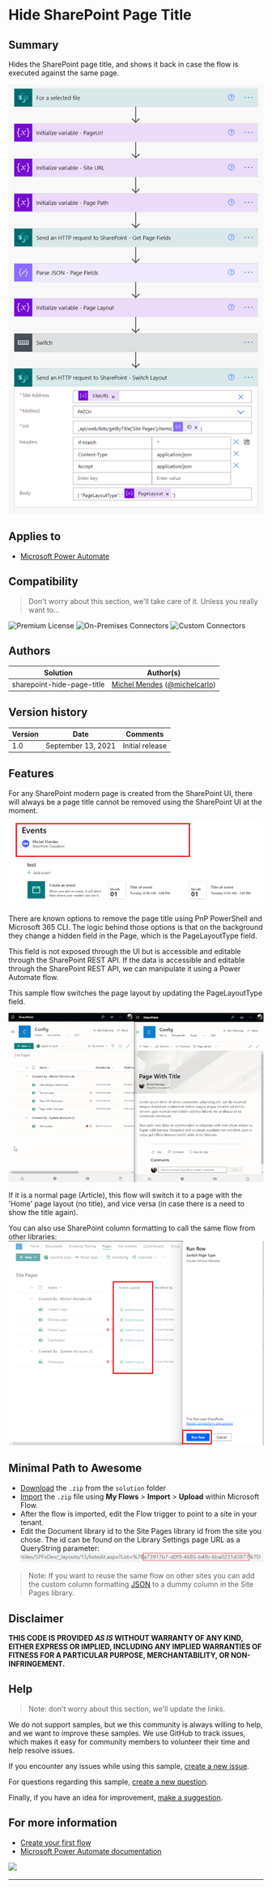 # Hide SharePoint Page Title

## Summary

Hides the SharePoint page title, and shows it back in case the flow is executed against the same page.

![picture of the sample](assets/flow-overview.PNG)

## Applies to

* [Microsoft Power Automate](https://docs.microsoft.com/power-automate/)

## Compatibility

> Don't worry about this section, we'll take care of it. Unless you really want to...

![Premium License](https://img.shields.io/badge/Premium%20License-Not%20Required-green.svg "Premium license not required")
![On-Premises Connectors](https://img.shields.io/badge/On--Premises%20Connectors-No-green.svg "Does not use on-premise connectors")
![Custom Connectors](https://img.shields.io/badge/Custom%20Connectors-Not%20Required-green.svg "Does not use custom connectors")

## Authors

Solution|Author(s)
--------|---------
sharepoint-hide-page-title | [Michel Mendes](https://github.com/michelcarlo) ([@michelcarlo](https://twitter.com/michelcarlo))

## Version history

Version|Date|Comments
-------|----|--------
1.0|September 13, 2021|Initial release

## Features

For any SharePoint modern page is created from the SharePoint UI, there will always be a page title cannot be removed using the SharePoint UI at the moment.

![page title](assets/page-title.PNG)

There are known options to remove the page title using PnP PowerShell and Microsoft 365 CLI. The logic behind those options is that on the background they change a hidden field in the Page, which is the PageLayoutType field.

This field is not exposed through the UI but is accessible and editable through the SharePoint REST API. If the data is accessible and editable through the SharePoint REST API, we can manipulate it using a Power Automate flow.

This sample flow switches the page layout by updating the PageLayoutType field.

![flow running](assets/running-flow.gif)

If it is a normal page (Article), this flow will switch it to a page with the 'Home' page layout (no title), and vice versa (in case there is a need to show the title again).

You can also use SharePoint column formatting to call the same flow from other libraries:
![flow from column formatting](assets/switch-flow-columnFormatting.PNG)

## Minimal Path to Awesome

* [Download](solution/switch-page-type.zip) the `.zip` from the `solution` folder
* [Import](https://flow.microsoft.com/en-us/blog/import-export-bap-packages/) the `.zip` file using **My Flows** > **Import** > **Upload** within Microsoft Flow.
* After the flow is imported, edit the Flow trigger to point to a site in your tenant.
* Edit the Document library id to the Site Pages library id from the site you chose. The id can be found on the Library Settings page URL as a QueryString parameter:
 ![library id](assets/lib-id.PNG)

> Note: If you want to reuse the same flow on other sites you can add the custom column formatting [JSON](solution/SwitchLayout_ColumnFormat.json) to a dummy column in the Site Pages library.

## Disclaimer

**THIS CODE IS PROVIDED *AS IS* WITHOUT WARRANTY OF ANY KIND, EITHER EXPRESS OR IMPLIED, INCLUDING ANY IMPLIED WARRANTIES OF FITNESS FOR A PARTICULAR PURPOSE, MERCHANTABILITY, OR NON-INFRINGEMENT.**

## Help

> Note: don't worry about this section, we'll update the links.

We do not support samples, but we this community is always willing to help, and we want to improve these samples. We use GitHub to track issues, which makes it easy for  community members to volunteer their time and help resolve issues.

If you encounter any issues while using this sample, [create a new issue](https://github.com/pnp/powerautomate-samples/issues/new?assignees=&labels=Needs%3A+Triage+%3Amag%3A%2Ctype%3Abug-suspected&template=bug-report.yml&sample=YOURSAMPLENAME&authors=@YOURGITHUBUSERNAME&title=YOURSAMPLENAME%20-%20).

For questions regarding this sample, [create a new question](https://github.com/pnp/powerautomate-samples/issues/new?assignees=&labels=Needs%3A+Triage+%3Amag%3A%2Ctype%3Abug-suspected&template=question.yml&sample=YOURSAMPLENAME&authors=@YOURGITHUBUSERNAME&title=YOURSAMPLENAME%20-%20).

Finally, if you have an idea for improvement, [make a suggestion](https://github.com/pnp/powerautomate-samples/issues/new?assignees=&labels=Needs%3A+Triage+%3Amag%3A%2Ctype%3Abug-suspected&template=suggestion.yml&sample=YOURSAMPLENAME&authors=@YOURGITHUBUSERNAME&title=YOURSAMPLENAME%20-%20).

## For more information

- [Create your first flow](https://docs.microsoft.com/en-us/power-automate/getting-started#create-your-first-flow)
- [Microsoft Power Automate documentation](https://docs.microsoft.com/en-us/power-automate/)


<img src="https://telemetry.sharepointpnp.com/powerautomate-samples/samples/readme-template" />

---
